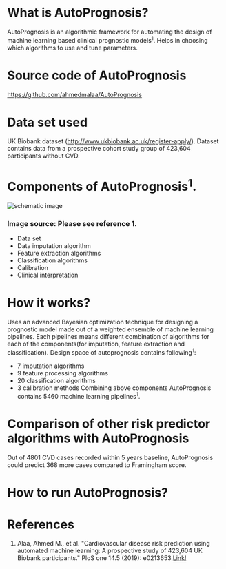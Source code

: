 # What is AutoPrognosis?
AutoPrognosis is an algorithmic framework for automating the design of machine learning based clinical prognostic models<sup>1</sup>. Helps in choosing which algorithms to use and tune parameters.

# Source code of AutoPrognosis
https://github.com/ahmedmalaa/AutoPrognosis 

# Data set used
UK Biobank dataset (http://www.ukbiobank.ac.uk/register-apply/). 
Dataset contains data from a prospective cohort study group of 423,604 participants without CVD.

# Components of AutoPrognosis<sup>1</sup>. 
![schematic image](https://github.com/jrlvarghese/Ayevh/blob/master/autoprognosis_schematic.PNG)
### Image source: Please see reference 1.
* Data set
* Data imputation algorithm
* Feature extraction algorithms
* Classification algorithms
* Calibration
* Clinical interpretation

# How it works?
Uses an advanced Bayesian optimization technique for designing a prognostic model made out of a weighted ensemble of machine learning pipelines.
Each pipelines means different combination of algorithms for each of the components(for imputation, feature extraction and classification).
Design space of autoprognosis contains following<sup>1</sup>: 
  * 7 imputation algorithms
  * 9 feature processing algorithms
  * 20 classification algorithms
  * 3 calibration methods
Combining above components AutoPrognosis contains 5460 machine learning pipelines<sup>1</sup>.


# Comparison of other risk predictor algorithms with AutoPrognosis
Out of 4801 CVD cases recorded within 5 years baseline, AutoPrognosis could predict 368 more cases compared to Framingham score.

# How to run AutoPrognosis?

# References
1. Alaa, Ahmed M., et al. "Cardiovascular disease risk prediction using automated machine learning: A prospective study of 423,604 UK Biobank participants." PloS one 14.5 (2019): e0213653.[Link!](https://journals.plos.org/plosone/article/file?id=10.1371/journal.pone.0213653&type=printable)
